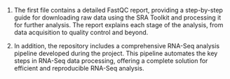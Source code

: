 1. The first file contains a detailed FastQC report, providing a step-by-step guide for downloading raw data using the SRA Toolkit and processing it for further analysis. 
The report explains each stage of the analysis, from data acquisition to quality control and beyond.

2. In addition, the repository includes a comprehensive RNA-Seq analysis pipeline developed during the project.
This pipeline automates the key steps in RNA-Seq data processing, offering a complete solution for efficient and reproducible RNA-Seq analysis.
